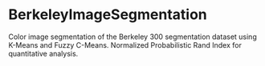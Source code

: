 # BerkeleyImageSegmentation
Color image segmentation of the Berkeley 300 segmentation dataset using K-Means and Fuzzy C-Means. Normalized Probabilistic Rand Index for quantitative analysis.
